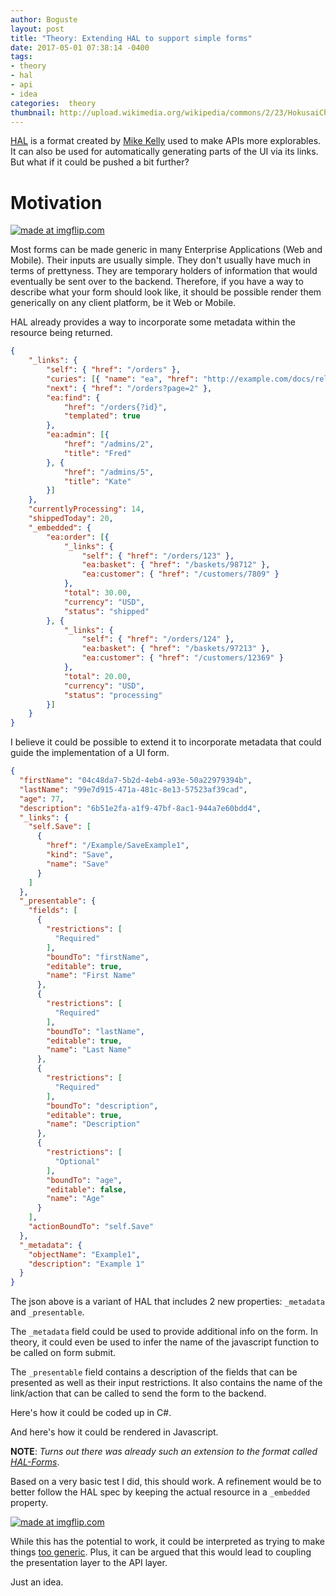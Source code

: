 ```yaml
---
author: Boguste
layout: post
title: "Theory: Extending HAL to support simple forms"
date: 2017-05-01 07:38:14 -0400
tags:
- theory
- hal
- api
- idea
categories:  theory
thumbnail: http://upload.wikimedia.org/wikipedia/commons/2/23/HokusaiChushingura.jpg
---
```


[HAL](http://stateless.co/hal_specification.html) is a format created by [Mike Kelly](http://stateless.co/) used to make APIs more explorables.
It can also be used for automatically generating parts of the UI via its links.
But what if it could be pushed a bit further?

# Motivation

<a href="https://imgflip.com/i/1o7jjv"><img src="https://i.imgflip.com/1o7jjv.jpg" title="made at imgflip.com"/></a>

Most forms can be made generic in many Enterprise Applications (Web and Mobile).
Their inputs are usually simple.
They don't usually have much in terms of prettyness.
They are temporary holders of information that would eventually be sent over to the backend.
Therefore, if you have a way to describe what your form should look like, it should be possible render them generically on any client platform, be it Web or Mobile.

HAL already provides a way to incorporate some metadata within the resource being returned.

``` json
{
    "_links": {
        "self": { "href": "/orders" },
        "curies": [{ "name": "ea", "href": "http://example.com/docs/rels/{rel}", "templated": true }],
        "next": { "href": "/orders?page=2" },
        "ea:find": {
            "href": "/orders{?id}",
            "templated": true
        },
        "ea:admin": [{
            "href": "/admins/2",
            "title": "Fred"
        }, {
            "href": "/admins/5",
            "title": "Kate"
        }]
    },
    "currentlyProcessing": 14,
    "shippedToday": 20,
    "_embedded": {
        "ea:order": [{
            "_links": {
                "self": { "href": "/orders/123" },
                "ea:basket": { "href": "/baskets/98712" },
                "ea:customer": { "href": "/customers/7809" }
            },
            "total": 30.00,
            "currency": "USD",
            "status": "shipped"
        }, {
            "_links": {
                "self": { "href": "/orders/124" },
                "ea:basket": { "href": "/baskets/97213" },
                "ea:customer": { "href": "/customers/12369" }
            },
            "total": 20.00,
            "currency": "USD",
            "status": "processing"
        }]
    }
}
```

I believe it could be possible to extend it to incorporate metadata that could guide the implementation of a UI form.

``` json
{
  "firstName": "04c48da7-5b2d-4eb4-a93e-50a22979394b",
  "lastName": "99e7d915-471a-481c-8e13-57523af39cad",
  "age": 77,
  "description": "6b51e2fa-a1f9-47bf-8ac1-944a7e60bdd4",
  "_links": {
    "self.Save": [
      {
        "href": "/Example/SaveExample1",
        "kind": "Save",
        "name": "Save"
      }
    ]
  },
  "_presentable": {
    "fields": [
      {
        "restrictions": [
          "Required"
        ],
        "boundTo": "firstName",
        "editable": true,
        "name": "First Name"
      },
      {
        "restrictions": [
          "Required"
        ],
        "boundTo": "lastName",
        "editable": true,
        "name": "Last Name"
      },
      {
        "restrictions": [
          "Required"
        ],
        "boundTo": "description",
        "editable": true,
        "name": "Description"
      },
      {
        "restrictions": [
          "Optional"
        ],
        "boundTo": "age",
        "editable": false,
        "name": "Age"
      }
    ],
    "actionBoundTo": "self.Save"
  },
  "_metadata": {
    "objectName": "Example1",
    "description": "Example 1"
  }
}
```

The json above is a variant of HAL that includes 2 new properties: `_metadata` and `_presentable`.

The `_metadata` field could be used to provide additional info on the form.
In theory, it could even be used to infer the name of the javascript function to be called on form submit.

The `_presentable` field contains a description of the fields that can be presented as well as their input restrictions.
It also contains the name of the link/action that can be called to send the form to the backend.

Here's how it could be coded up in C#.

<script src="https://gist.github.com/bhameyie/d43043b553576259de4b4f19705bb77f.js"></script>

And here's how it could be rendered in Javascript.

<script src="https://gist.github.com/bhameyie/909e2c6c3977b6486ed5552eb19bbaa3.js"></script>

__NOTE__: _Turns out there was already such an extension to the format called [HAL-Forms](https://rwcbook.github.io/hal-forms/)_.

Based on a very basic test I did, this should work.
A refinement would be to better follow the HAL spec by keeping the actual resource in a `_embedded` property.

<a href="https://imgflip.com/i/1o7ktn"><img src="https://i.imgflip.com/1o7ktn.jpg" title="made at imgflip.com"/></a>

While this has the potential to work, it could be interpreted as trying to make things [too generic](http://thrivesearch.com/three-flaws-in-software-design-part-3-being-too-generic/).
Plus, it can be argued that this would lead to coupling the presentation layer to the API layer.

Just an idea.